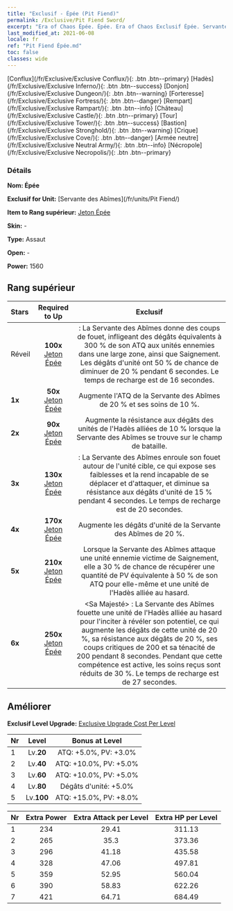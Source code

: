 ```yaml
---
title: "Exclusif - Épée (Pit Fiend)"
permalink: /Exclusive/Pit Fiend Sword/
excerpt: "Era of Chaos Épée. Épée. Era of Chaos Exclusif Épée. Servante des Abîmes Exclusif."
last_modified_at: 2021-06-08
locale: fr
ref: "Pit Fiend Épée.md"
toc: false
classes: wide
---
```

 [Conflux](/fr/Exclusive/Exclusive Conflux/){: .btn .btn--primary} [Hadès](/fr/Exclusive/Exclusive Inferno/){: .btn .btn--success} [Donjon](/fr/Exclusive/Exclusive Dungeon/){: .btn .btn--warning} [Forteresse](/fr/Exclusive/Exclusive Fortress/){: .btn .btn--danger} [Rempart](/fr/Exclusive/Exclusive Rampart/){: .btn .btn--info} [Château](/fr/Exclusive/Exclusive Castle/){: .btn .btn--primary} [Tour](/fr/Exclusive/Exclusive Tower/){: .btn .btn--success} [Bastion](/fr/Exclusive/Exclusive Stronghold/){: .btn .btn--warning} [Crique](/fr/Exclusive/Exclusive Cove/){: .btn .btn--danger} [Armée neutre](/fr/Exclusive/Exclusive Neutral Army/){: .btn .btn--info} [Nécropole](/fr/Exclusive/Exclusive Necropolis/){: .btn .btn--primary} 

### Détails
 **Nom: Épée** 

 **Exclusif for Unit:** [Servante des Abîmes](/fr/units/Pit Fiend/) 

 **Item to Rang supérieur:** [Jeton Épée](/ItemsFR/con_912/)

 **Skin:** -

 **Type:** Assaut

 **Open:** -

 **Power:** 1560

## Rang supérieur

  |     Stars    |  Required to Up | Exclusif |
  |:-------------|:---------------:|:---------------:|
  |  Réveil  | **100x** [Jeton Épée](/ItemsFR/con_912/) | <Coup de fouet> : La Servante des Abîmes donne des coups de fouet, infligeant des dégâts équivalents à 300 % de son ATQ aux unités ennemies dans une large zone, ainsi que Saignement. Les dégâts d'unité ont 50 % de chance de diminuer de 20 % pendant 6 secondes. Le temps de recharge est de 16 secondes. |
  | **1x** <i class="fas fa-star"/> | **50x** [Jeton Épée](/ItemsFR/con_912/) | Augmente l'ATQ de la Servante des Abîmes de 20 % et ses soins de 10 %. |
  | **2x** <i class="fas fa-star"/> | **90x** [Jeton Épée](/ItemsFR/con_912/) | Augmente la résistance aux dégâts des unités de l'Hadès alliées de 10 % lorsque la Servante des Abîmes se trouve sur le champ de bataille. |
  | **3x** <i class="fas fa-star"/> | **130x** [Jeton Épée](/ItemsFR/con_912/) | <Liaison infernale> : La Servante des Abîmes enroule son fouet autour de l'unité cible, ce qui expose ses faiblesses et la rend incapable de se déplacer et d'attaquer, et diminue sa résistance aux dégâts d'unité de 15 % pendant 4 secondes. Le temps de recharge est de 20 secondes. |
  | **4x** <i class="fas fa-star"/> | **170x** [Jeton Épée](/ItemsFR/con_912/) | Augmente les dégâts d'unité de la Servante des Abîmes de 20 %. |
  | **5x** <i class="fas fa-star"/> | **210x** [Jeton Épée](/ItemsFR/con_912/) | Lorsque la Servante des Abîmes attaque une unité ennemie victime de Saignement, elle a 30 % de chance de récupérer une quantité de PV équivalente à 50 % de son ATQ pour elle-même et une unité de l'Hadès alliée au hasard. |
  | **6x** <i class="fas fa-star"/> | **250x** [Jeton Épée](/ItemsFR/con_912/) | <Sa Majesté> : La Servante des Abîmes fouette une unité de l'Hadès alliée au hasard pour l'inciter à révéler son potentiel, ce qui augmente les dégâts de cette unité de 20 %, sa résistance aux dégâts de 20 %, ses coups critiques de 200 et sa ténacité de 200 pendant 8 secondes. Pendant que cette compétence est active, les soins reçus sont réduits de 30 %. Le temps de recharge est de 27 secondes. |


## Améliorer
 **Exclusif Level Upgrade:** [Exclusive Upgrade Cost Per Level](/Exclusive/ExclusiveUpgradeCostPerLevel/)

  |  Nr  |   Level  | Bonus at Level |
  |:-----|:--------:|:--------------:|
  | 1 | Lv.**20** | ATQ: +5.0%, PV: +3.0% |
  | 2 | Lv.**40** | ATQ: +10.0%, PV: +5.0% |
  | 3 | Lv.**60** | ATQ: +10.0%, PV: +5.0% |
  | 4 | Lv.**80** | Dégâts d'unité: +5.0% |
  | 5 | Lv.**100** | ATQ: +15.0%, PV: +8.0% |


  |  Nr  |  Extra Power | Extra Attack per Level | Extra HP per Level |
  |:-----|:--------:|:--------:|:--------:|
  | 1 | 234 | 29.41 | 311.13 |
  | 2 | 265 | 35.3 | 373.36 |
  | 3 | 296 | 41.18 | 435.58 |
  | 4 | 328 | 47.06 | 497.81 |
  | 5 | 359 | 52.95 | 560.04 |
  | 6 | 390 | 58.83 | 622.26 |
  | 7 | 421 | 64.71 | 684.49 |


